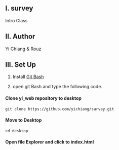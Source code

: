 I.  survey
------------
Intro Class

II.  Author
------------
Yi Chiang & Rouz


III. Set Up
----------
1. Install [Git Bash](https://git-scm.com/downloads)

2. open git Bash and type the following code.

#### Clone yi_web repository to desktop  

```git clone https://github.com/yichiang/survey.git```

#### Move to Desktop  
```cd desktop```
#### Open file Explorer and click to index.html
